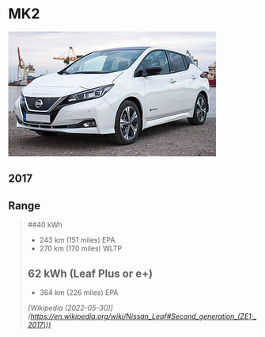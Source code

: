 # MK2
![Nissan Leaf MK2 — exterior](leaf-mk2.jpeg)

## 2017

## Range
> ##40 kWh
> - 243 km (151 miles) EPA
> - 270 km (170 miles) WLTP
>
> ## 62 kWh (Leaf Plus or e+)
> - 364 km (226 miles) EPA
>
> <cite>[Wikipedia (2022-05-30)](https://en.wikipedia.org/wiki/Nissan_Leaf#Second_generation_(ZE1;_2017\))</cite>